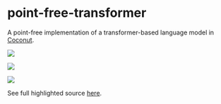 # point-free-transformer

A point-free implementation of a transformer-based language model in [Coconut](https://coconut-lang.org/).

![](https://i.imgur.com/QSmFE2m.png)

![](https://i.imgur.com/9WpR3Rf.png)

![](https://i.imgur.com/RB8iFGw.png)

See full highlighted source [here](https://refined-github-html-preview.kidonng.workers.dev/evhub/point-free-transformer/raw/main/point_free_transformer.html).
